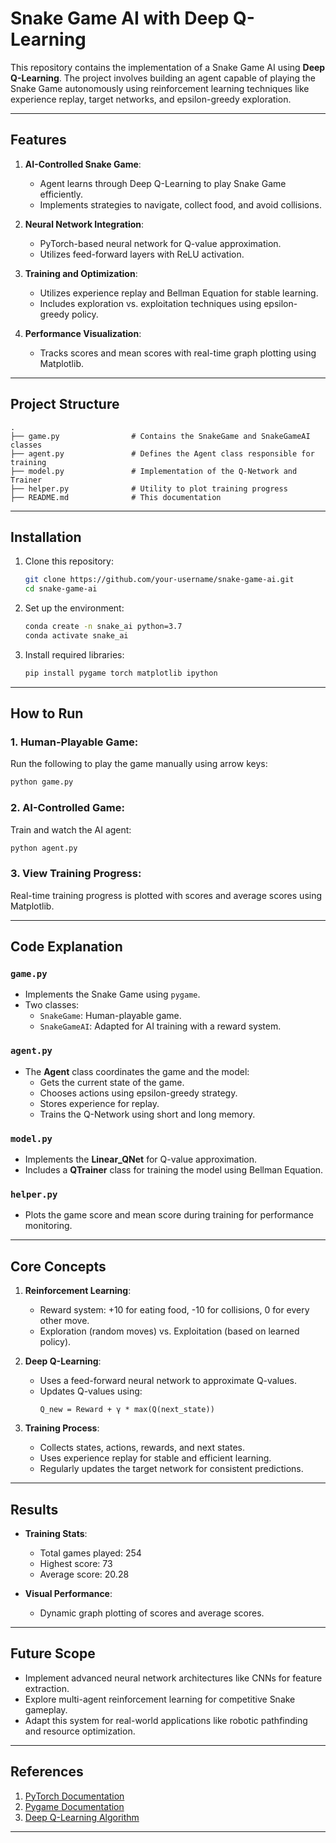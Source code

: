# Snake Game AI with Deep Q-Learning

This repository contains the implementation of a Snake Game AI using **Deep Q-Learning**. The project involves building an agent capable of playing the Snake Game autonomously using reinforcement learning techniques like experience replay, target networks, and epsilon-greedy exploration.

---

## Features

1. **AI-Controlled Snake Game**:
   - Agent learns through Deep Q-Learning to play Snake Game efficiently.
   - Implements strategies to navigate, collect food, and avoid collisions.
   
2. **Neural Network Integration**:
   - PyTorch-based neural network for Q-value approximation.
   - Utilizes feed-forward layers with ReLU activation.

3. **Training and Optimization**:
   - Utilizes experience replay and Bellman Equation for stable learning.
   - Includes exploration vs. exploitation techniques using epsilon-greedy policy.

4. **Performance Visualization**:
   - Tracks scores and mean scores with real-time graph plotting using Matplotlib.

---

## Project Structure

```
.
├── game.py                # Contains the SnakeGame and SnakeGameAI classes
├── agent.py               # Defines the Agent class responsible for training
├── model.py               # Implementation of the Q-Network and Trainer
├── helper.py              # Utility to plot training progress
├── README.md              # This documentation
```

---

## Installation

1. Clone this repository:
   ```bash
   git clone https://github.com/your-username/snake-game-ai.git
   cd snake-game-ai
   ```

2. Set up the environment:
   ```bash
   conda create -n snake_ai python=3.7
   conda activate snake_ai
   ```

3. Install required libraries:
   ```bash
   pip install pygame torch matplotlib ipython
   ```

---

## How to Run

### 1. Human-Playable Game:
Run the following to play the game manually using arrow keys:
```bash
python game.py
```

### 2. AI-Controlled Game:
Train and watch the AI agent:
```bash
python agent.py
```

### 3. View Training Progress:
Real-time training progress is plotted with scores and average scores using Matplotlib.

---

## Code Explanation

### `game.py`
- Implements the Snake Game using `pygame`.
- Two classes:
  - `SnakeGame`: Human-playable game.
  - `SnakeGameAI`: Adapted for AI training with a reward system.

### `agent.py`
- The **Agent** class coordinates the game and the model:
  - Gets the current state of the game.
  - Chooses actions using epsilon-greedy strategy.
  - Stores experience for replay.
  - Trains the Q-Network using short and long memory.

### `model.py`
- Implements the **Linear_QNet** for Q-value approximation.
- Includes a **QTrainer** class for training the model using Bellman Equation.

### `helper.py`
- Plots the game score and mean score during training for performance monitoring.

---

## Core Concepts

1. **Reinforcement Learning**:
   - Reward system: +10 for eating food, -10 for collisions, 0 for every other move.
   - Exploration (random moves) vs. Exploitation (based on learned policy).

2. **Deep Q-Learning**:
   - Uses a feed-forward neural network to approximate Q-values.
   - Updates Q-values using:
     ```
     Q_new = Reward + γ * max(Q(next_state))
     ```

3. **Training Process**:
   - Collects states, actions, rewards, and next states.
   - Uses experience replay for stable and efficient learning.
   - Regularly updates the target network for consistent predictions.

---

## Results

- **Training Stats**:
  - Total games played: 254
  - Highest score: 73
  - Average score: 20.28

- **Visual Performance**:
  - Dynamic graph plotting of scores and average scores.

---

## Future Scope

- Implement advanced neural network architectures like CNNs for feature extraction.
- Explore multi-agent reinforcement learning for competitive Snake gameplay.
- Adapt this system for real-world applications like robotic pathfinding and resource optimization.

---

## References

1. [PyTorch Documentation](https://pytorch.org/docs/stable/index.html)
2. [Pygame Documentation](https://www.pygame.org/docs/)
3. [Deep Q-Learning Algorithm](https://huggingface.co/learn/deep-rl-course/en/unit3/deep-q-algorithm)

---


